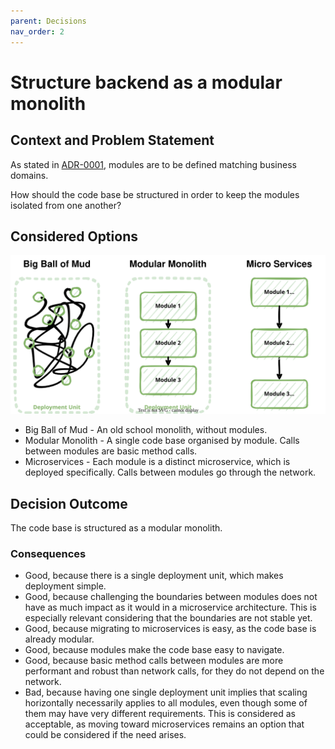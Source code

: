 ```yaml
---
parent: Decisions
nav_order: 2
---
```


# Structure backend as a modular monolith

## Context and Problem Statement

As stated in [ADR-0001](0001-isolate-domains-with-hexagonal-architecture.md), modules are to be defined matching business domains.

How should the code base be structured in order to keep the modules isolated from one another?

## Considered Options

![Options](../images/modular_monolith.svg)

* Big Ball of Mud - An old school monolith, without modules.
* Modular Monolith - A single code base organised by module. Calls between modules are basic method calls.
* Microservices - Each module is a distinct microservice, which is deployed specifically. Calls between modules go through the network.

## Decision Outcome

The code base is structured as a modular monolith.

### Consequences

* Good, because there is a single deployment unit, which makes deployment simple.
* Good, because challenging the boundaries between modules does not have as much impact as it would in a microservice architecture. This is especially relevant considering that the boundaries are not stable yet.
* Good, because migrating to microservices is easy, as the code base is already modular.
* Good, because modules make the code base easy to navigate.
* Good, because basic method calls between modules are more performant and robust than network calls, for they do not depend on the network.
* Bad, because having one single deployment unit implies that scaling horizontally necessarily applies to all modules, even though some of them may have very different requirements.
  This is considered as acceptable, as moving toward microservices remains an option that could be considered if the need arises.
